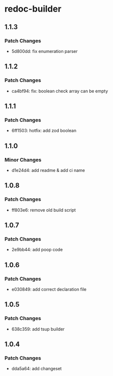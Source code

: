 # redoc-builder

## 1.1.3

### Patch Changes

-   5d800dd: fix enumeration parser

## 1.1.2

### Patch Changes

-   ca4bf94: fix: boolean check array can be empty

## 1.1.1

### Patch Changes

-   6ff1503: hotfix: add zod boolean

## 1.1.0

### Minor Changes

-   d1e24d4: add readme & add ci name

## 1.0.8

### Patch Changes

-   ff803e6: remove old build script

## 1.0.7

### Patch Changes

-   2e9bb44: add poop code

## 1.0.6

### Patch Changes

-   e030849: add correct declaration file

## 1.0.5

### Patch Changes

-   638c359: add tsup builder

## 1.0.4

### Patch Changes

-   dda5a64: add changeset
